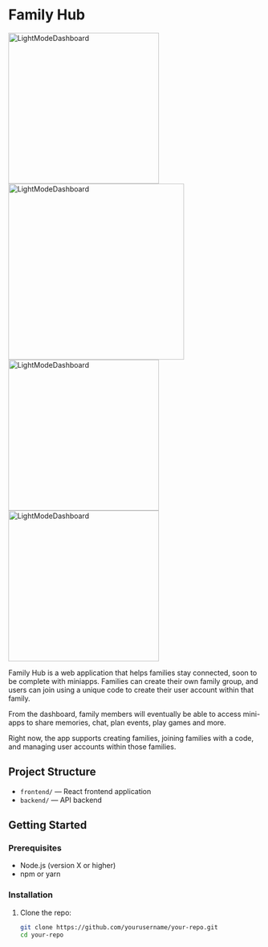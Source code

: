# Family Hub


<img src="images/Screenshot 2025-06-09 at 9.32.42 PM.png" width="300" title="LightModeDashboard">
<img src="images/Screenshot 2025-06-09 at 9.34.05 PM.png" width="350" title="LightModeDashboard">
<img src="images/Screenshot 2025-06-09 at 9.33.02 PM.png" width="300" title="LightModeDashboard">
<img src="images/Screenshot 2025-06-09 at 9.38.32 PM.png" width="300" title="LightModeDashboard">


Family Hub is a web application that helps families stay connected, soon to be complete with miniapps. Families can create their own family group, and users can join using a unique code to create their user account within that family.  

From the dashboard, family members will eventually be able to access mini-apps to share memories, chat, plan events, play games and more.  

Right now, the app supports creating families, joining families with a code, and managing user accounts within those families.


## Project Structure

- `frontend/` — React frontend application  
- `backend/` — API backend  

## Getting Started

### Prerequisites

- Node.js (version X or higher)  
- npm or yarn  

### Installation

1. Clone the repo:  
   ```bash
   git clone https://github.com/yourusername/your-repo.git
   cd your-repo